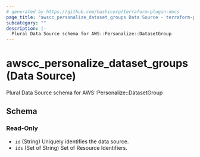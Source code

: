 ```yaml
---
# generated by https://github.com/hashicorp/terraform-plugin-docs
page_title: "awscc_personalize_dataset_groups Data Source - terraform-provider-awscc"
subcategory: ""
description: |-
  Plural Data Source schema for AWS::Personalize::DatasetGroup
---
```


# awscc_personalize_dataset_groups (Data Source)

Plural Data Source schema for AWS::Personalize::DatasetGroup



<!-- schema generated by tfplugindocs -->
## Schema

### Read-Only

- `id` (String) Uniquely identifies the data source.
- `ids` (Set of String) Set of Resource Identifiers.


